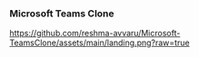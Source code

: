 ### Microsoft Teams Clone
https://github.com/reshma-avvaru/Microsoft-TeamsClone/assets/main/landing.png?raw=true
